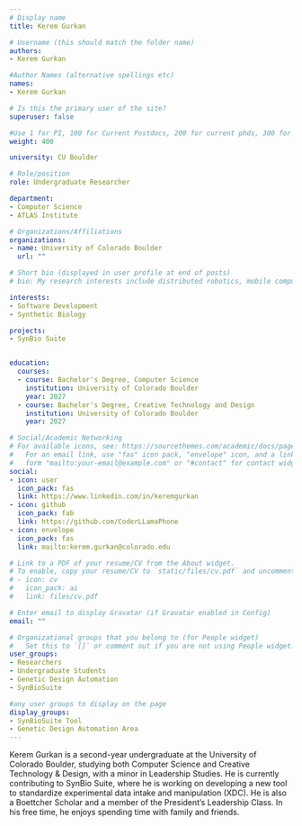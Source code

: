 ```yaml
---
# Display name
title: Kerem Gurkan

# Username (this should match the folder name)
authors:
- Kerem Gurkan

#Author Names (alternative spellings etc)
names:
- Kerem Gurkan

# Is this the primary user of the site?
superuser: false

#Use 1 for PI, 100 for Current Postdocs, 200 for current phds, 300 for current masters, 400 for current undergrads, 800 for alum postdocs, 810 for alum phds, 820 for alum masters, and 830 for alum undergrads, 900 for tools, 1000 for projects
weight: 400

university: CU Boulder

# Role/position
role: Undergraduate Researcher

department:
- Computer Science
- ATLAS Institute

# Organizations/Affiliations
organizations:
- name: University of Colorado Boulder
  url: ""

# Short bio (displayed in user profile at end of posts)
# bio: My research interests include distributed robotics, mobile computing and programmable matter.

interests:
- Software Development
- Synthetic Biology

projects:
- SynBio Suite


education:
  courses:
  - course: Bachelor's Degree, Computer Science
    institution: University of Colorado Boulder
    year: 2027
  - course: Bachelor's Degree, Creative Technology and Design
    institution: University of Colorado Boulder
    year: 2027

# Social/Academic Networking
# For available icons, see: https://sourcethemes.com/academic/docs/page-builder/#icons
#   For an email link, use "fas" icon pack, "envelope" icon, and a link in the
#   form "mailto:your-email@example.com" or "#contact" for contact widget.
social:
- icon: user
  icon_pack: fas
  link: https://www.linkedin.com/in/keremgurkan
- icon: github
  icon_pack: fab
  link: https://github.com/CoderLLamaPhone
- icon: envelope
  icon_pack: fas
  link: mailto:kerem.gurkan@colorado.edu 

# Link to a PDF of your resume/CV from the About widget.
# To enable, copy your resume/CV to `static/files/cv.pdf` and uncomment the lines below.
# - icon: cv
#   icon_pack: ai
#   link: files/cv.pdf

# Enter email to display Gravatar (if Gravatar enabled in Config)
email: ""

# Organizational groups that you belong to (for People widget)
#   Set this to `[]` or comment out if you are not using People widget.
user_groups:
- Researchers
- Undergraduate Students
- Genetic Design Automation
- SynBioSuite

#any user groups to display on the page
display_groups:
- SynBioSuite Tool
- Genetic Design Automation Area
---
```

Kerem Gurkan is a second-year undergraduate at the University of Colorado Boulder, studying both Computer Science and Creative Technology & Design, with a minor in Leadership Studies. He is currently contributing to SynBio Suite, where he is working on developing a new tool to standardize experimental data intake and manipulation (XDC). He is also a Boettcher Scholar and a member of the President’s Leadership Class. In his free time, he enjoys spending time with family and friends.
